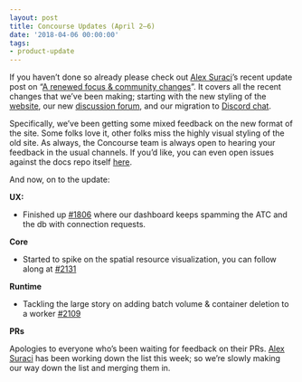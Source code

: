 ```yaml
---
layout: post
title: Concourse Updates (April 2–6)
date: '2018-04-06 00:00:00'
tags:
- product-update
---
```


If you haven’t done so already please check out [Alex Suraci](https://medium.com/u/263a63b2f209)’s recent update post on “[A renewed focus & community changes](https://medium.com/concourse-ci/a-renewed-focus-community-changes-cbab8200ea05)”. It covers all the recent changes that we’ve been making; starting with the new styling of the [website](https://concourse-ci.org/), our new [discussion forum](https://discuss.concourse-ci.org/), and our migration to [Discord chat](https://discordapp.com/invite/MeRxXKW).

Specifically, we’ve been getting some mixed feedback on the new format of the site. Some folks love it, other folks miss the highly visual styling of the old site. As always, the Concourse team is always open to hearing your feedback in the usual channels. If you’d like, you can even open issues against the docs repo itself [here](https://github.com/concourse/docs/issues).

And now, on to the update:

**UX:**

- Finished up [#1806](https://github.com/concourse/concourse/issues/1806) where our dashboard keeps spamming the ATC and the db with connection requests.

**Core**

- Started to spike on the spatial resource visualization, you can follow along at [#2131](https://github.com/concourse/concourse/issues/2131)

**Runtime**

- Tackling the large story on adding batch volume & container deletion to a worker [#2109](http://2109)

**PRs**

Apologies to everyone who’s been waiting for feedback on their PRs. [Alex Suraci](https://medium.com/u/263a63b2f209) has been working down the list this week; so we’re slowly making our way down the list and merging them in.

